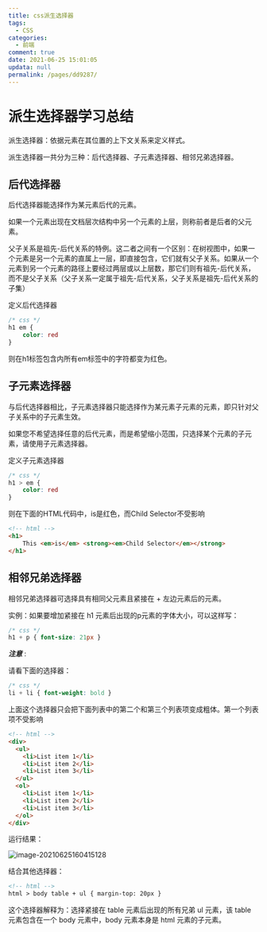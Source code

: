 ```yaml
---
title: css派生选择器
tags: 
  - CSS
categories: 
  - 前端
comment: true
date: 2021-06-25 15:01:05
updata: null
permalink: /pages/dd9287/
---
```


# 派生选择器学习总结

派生选择器：依据元素在其位置的上下文关系来定义样式。

派生选择器一共分为三种：后代选择器、子元素选择器、相邻兄弟选择器。

## 后代选择器

后代选择器能选择作为某元素后代的元素。

如果一个元素出现在文档层次结构中另一个元素的上层，则称前者是后者的父元素。

父子关系是祖先-后代关系的特例。这二者之间有一个区别：在树视图中，如果一个元素是另一个元素的直属上一层，即直接包含，它们就有父子关系。如果从一个元素到另一个元素的路径上要经过两层或以上层数，那它们则有祖先-后代关系，而不是父子关系（父子关系一定属于祖先-后代关系，父子关系是祖先-后代关系的子集）

定义后代选择器

```css
/* css */ 
h1 em {
    color: red
}
```

则在h1标签包含内所有em标签中的字符都变为红色。

## 子元素选择器

与后代选择器相比，子元素选择器只能选择作为某元素子元素的元素，即只针对父子关系中的子元素生效。

如果您不希望选择任意的后代元素，而是希望缩小范围，只选择某个元素的子元素，请使用子元素选择器。

定义子元素选择器

```css
/* css */ 
h1 > em {
    color: red
}
```

则在下面的HTML代码中，is是红色，而Child Selector不受影响

```html
<!-- html -->
<h1>
    This <em>is</em> <strong><em>Child Selector</em></strong>
</h1>
```

## 相邻兄弟选择器

相邻兄弟选择器可选择具有相同父元素且紧接在 + 左边元素后的元素。

实例：如果要增加紧接在 h1 元素后出现的p元素的字体大小，可以这样写：

```css
/* css */
h1 + p { font-size: 21px }
```

***注意*** :

请看下面的选择器：

```css
/* css */
li + li { font-weight: bold }
```

上面这个选择器只会把下面列表中的第二个和第三个列表项变成粗体。第一个列表项不受影响

```html
<!-- html -->
<div>
  <ul>
    <li>List item 1</li>
    <li>List item 2</li>
    <li>List item 3</li>
  </ul>
  <ol>
    <li>List item 1</li>
    <li>List item 2</li>
    <li>List item 3</li>
  </ol>
</div>
```

运行结果：

![image-20210625160415128](C:/Users/b1205/AppData/Roaming/Typora/typora-user-images/image-20210625160415128.png)

结合其他选择器：

```html
<!-- html -->
html > body table + ul { margin-top: 20px }
```

这个选择器解释为：选择紧接在 table 元素后出现的所有兄弟 ul 元素，该 table 元素包含在一个 body 元素中，body 元素本身是 html 元素的子元素。

